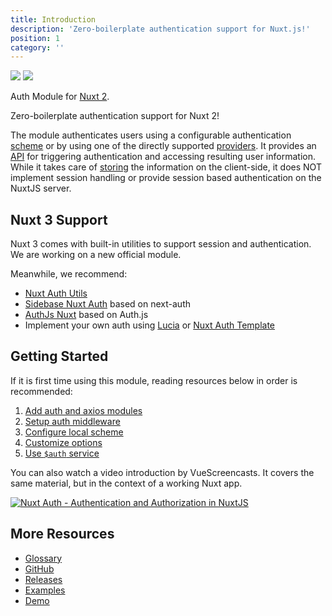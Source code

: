 ```yaml
---
title: Introduction
description: 'Zero-boilerplate authentication support for Nuxt.js!'
position: 1
category: ''
---
```


<img src="/preview.png" class="light-img" />
<img src="/preview-dark.png" class="dark-img" />

Auth Module for [Nuxt 2](https://v2.nuxt.com).

Zero-boilerplate authentication support for Nuxt 2!

The module authenticates users using a configurable authentication [scheme](/guide/scheme) or by using one of the directly supported [providers](/guide/provider). It provides an [API](https://auth.nuxtjs.org/) for triggering authentication and accessing resulting user information. While it takes care of [storing](/api/storage) the information on the client-side, it does NOT implement session handling or provide session based authentication on the NuxtJS server.

## Nuxt 3 Support

Nuxt 3 comes with built-in utilities to support session and authentication. We are working on a new official module. 

Meanwhile, we recommend:

- [Nuxt Auth Utils](https://github.com/atinux/nuxt-auth-utils)
- [Sidebase Nuxt Auth](https://github.com/sidebase/nuxt-auth) based on next-auth
- [AuthJs Nuxt](https://github.com/Hebilicious/authjs-nuxt) based on Auth.js
- Implement your own auth using [Lucia](https://lucia-auth.com/guidebook/sign-in-with-username-and-password/nuxt/) or [Nuxt Auth Template](https://github.com/nuxt/examples/tree/main/examples/auth/local)

## Getting Started

If it is first time using this module, reading resources below in order is recommended:

1. [Add auth and axios modules](./guide/setup)
2. [Setup auth middleware](./guide/middleware)
3. [Configure local scheme](./schemes/local)
4. [Customize options](./api/options)
5. [Use `$auth` service](./api/auth)

You can also watch a video introduction by VueScreencasts. It covers the same material, but in the context of a working Nuxt app.

[![Nuxt Auth - Authentication and Authorization in NuxtJS](https://img.youtube.com/vi/zzUpO8tXoaw/0.jpg)](https://youtu.be/zzUpO8tXoaw)

## More Resources

- [Glossary](./glossary)
- [GitHub](https://github.com/nuxt-community/auth-module)
- [Releases](https://github.com/nuxt-community/auth-module/releases)
- [Examples](https://github.com/nuxt-community/auth-module/tree/dev/demo)
- [Demo](https://nuxt-auth.herokuapp.com)
